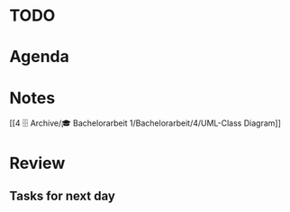 # TODO 
# Agenda

# Notes
[[4 🗄️ Archive/🎓 Bachelorarbeit 1/Bachelorarbeit/4/UML-Class Diagram]]

# Review
## Tasks for next day